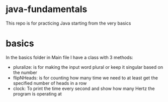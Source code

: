 # java-fundamentals

This repo is for practicing Java starting from the very basics

# basics
In the basics folder in Main file I have a class with 3 methods:
* pluralize: is for making the input word plural or keep it singular based on the number
* flipNHeads: is for counting how many time we need to at least get the specified number of heads in a row
* clock: To print the time every second and show how many Hertz the program is operating at
